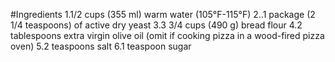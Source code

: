 #Ingredients
 1.1/2 cups (355 ml) warm water (105°F-115°F)
2..1 package (2 1/4 teaspoons) of active dry yeast
3.3 3/4 cups (490 g) bread flour
4.2 tablespoons extra virgin olive oil (omit if cooking pizza in a wood-fired pizza oven)
5.2 teaspoons salt
6.1 teaspoon sugar
